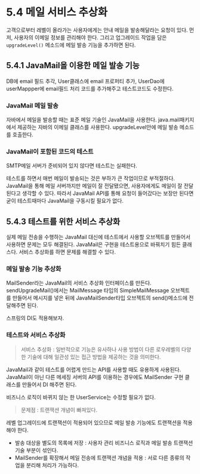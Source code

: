 # 5.4 메일 서비스 추상화

고객으로부터 레벨이 올라가는 사용자에게는 안내 메일을 발송해달라는 요청이 있다. 먼저, 사용자의 이메일 정보를 관리해야 한다. 그리고 업그레이드 작업을 담은 `upgradeLevel()` 메소드에 메일 발송 기능을 추가하면 된다.


## 5.4.1 JavaMail을 이용한 메일 발송 기능
DB에 email 필드 추각, User클래스에 email 프로퍼티 추가, UserDao에 userMappper에 email필드 처리 코드를 추가해주고 테스트코드도 수정한다.

### JavaMail 메일 발송
자바에서 메일을 발송할 때는 표준 메일 기술인 JavaMail을 사용한다. java.mail패키지에서 제공하는 자바의 이메일 클래스를 사용한다. upgradeLevel안에 메일 발송 메소드를 호출한다. 

### JavaMail이 포함된 코드의 테스트
SMTP메일 서버가 준비되어 있지 않다면 테스트는 실패한다.

테스트를 하면서 매번 메일이 발송되는 것은 부하가 큰 작업이므로 부적절하다. JavaMail을 통해 메일 서버까지만 메일이 잘 전달됐으면, 사용자에게도 메일이 잘 전달된다고 생각할 수 있다. 따라서 JavaMail API를 통해 요청이 들어갔다는 보장만 된다면 굳이 테스트때마다 JavaMail을 구동시킬 필요가 없다. 

## 5.4.3 테스트를 위한 서비스 추상화

실제 메일 전송을 수행하는 JavaMail 대신에 테스트에서 사용할 오브젝트를 만들어서 사용하면 문제는 모두 해결된다. JavaMail은 구현을 테스트용으로 바꿔치기 힘든 클래스다. 서비스 추상화를 하면 문제를 해결할 수 있다.

### 메일 발송 기능 추상화

MailSender라는 JavaMail의 서비스 추상화 인터페이스를 만든다. sendUpgradeMail()에서는 MailMessage 타입의 SimpleMailMessage 오브젝트를 만들어서 메시지를 넣은 뒤에 JavaMailSender타입 오브젝트의 send()메소드에 전달해주면 된다.

스프링의 DI도 적용해보자.

### 테스트와 서비스 추상화

> 서비스 추상화 : 일반적으로 기능은 유사하나 사용 방법이 다른 로우레벨의 다양한 기술에 대해 일관성 있는 접근 방법을 제공하는 것을 의미한다.

JavaMail과 같이 테스트를 어렵게 만드는 API를 사용할 때도 유용하게 사용된다. JavaMail이 아닌 다른 메세징 서버의 API를 이용하는 경우에도 MailSender 구현 클래스를 만들어서 DI 해주면 된다. 

비즈니스 로직이 바뀌지 않는 한 UserService는 수정할 필요가 없다.

> 문제점 : 트랜잭션 개념이 빠져있다.

레벨 업그레이드에 트랜잭션이 적용되어 있으므로 메일 발송 기능에도 트랜잭션을 적용해야 한다.

- 발송 대상을 별도의 목록에 저장 : 사용자 관리 비즈니스 로직과 메일 발송 트랜잭션 기술 부분이 섞인다.
- MailSender를 확장해서 메일 전송에 트랜잭션 개념을 적용 : 서로 다른 종류의 작업을 분리해 처리가 가능하다.